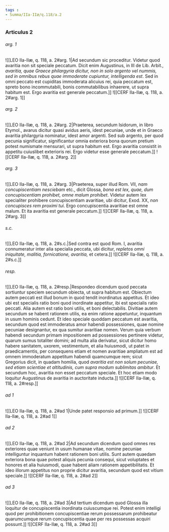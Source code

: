 ```yaml
---
tags : 
- Summa/IIa-IIæ/q.118/a.2
---
```


### Articulus 2

###### arg. 1
![[LEO IIa-IIæ, q. 118, a. 2#arg. 1|Ad secundum sic proceditur. Videtur quod avaritia non sit speciale peccatum. Dicit enim Augustinus, in III de Lib. Arbit., *avaritia, quae Graece philargyria dicitur, non in solo argento vel nummis, sed in omnibus rebus quae immoderate cupiuntur, intelligenda est*. Sed in omni peccato est cupiditas immoderata alicuius rei, quia peccatum est, spreto bono incommutabili, bonis commutabilibus inhaerere, ut supra habitum est. Ergo avaritia est generale peccatum.]]
![[CERF IIa-IIæ, q. 118, a. 2#arg. 1]]

###### arg. 2
![[LEO IIa-IIæ, q. 118, a. 2#arg. 2|Praeterea, secundum Isidorum, in libro Etymol., avarus dicitur quasi avidus aeris, idest pecuniae, unde et in Graeco avaritia philargyria nominatur, idest amor argenti. Sed sub argento, per quod pecunia significatur, significantur omnia exteriora bona quorum pretium potest numismate mensurari, ut supra habitum est. Ergo avaritia consistit in appetitu cuiuslibet exterioris rei. Ergo videtur esse generale peccatum.]]
![[CERF IIa-IIæ, q. 118, a. 2#arg. 2]]

###### arg. 3
![[LEO IIa-IIæ, q. 118, a. 2#arg. 3|Praeterea, super illud Rom. VII, *nam concupiscentiam nesciebam* etc., dicit Glossa, *bona est lex, quae, dum concupiscentiam prohibet, omne malum prohibet*. Videtur autem lex specialiter prohibere concupiscentiam avaritiae, ubi dicitur, Exod. XX, *non concupisces rem proximi tui*. Ergo concupiscentia avaritiae est omne malum. Et ita avaritia est generale peccatum.]]
![[CERF IIa-IIæ, q. 118, a. 2#arg. 3]]

###### s.c.
![[LEO IIa-IIæ, q. 118, a. 2#s.c.|Sed contra est quod Rom. I, avaritia connumeratur inter alia specialia peccata, ubi dicitur, *repletos omni iniquitate, malitia, fornicatione, avaritia,* et cetera.]]
![[CERF IIa-IIæ, q. 118, a. 2#s.c.]]

###### resp.
![[LEO IIa-IIæ, q. 118, a. 2#resp.|Respondeo dicendum quod peccata sortiuntur speciem secundum obiecta, ut supra habitum est. Obiectum autem peccati est illud bonum in quod tendit inordinatus appetitus. Et ideo ubi est specialis ratio boni quod inordinate appetitur, ibi est specialis ratio peccati. Alia autem est ratio boni utilis, et boni delectabilis. Divitiae autem secundum se habent rationem utilis, ea enim ratione appetuntur, inquantum in usum hominis cedunt. Et ideo speciale quoddam peccatum est avaritia, secundum quod est immoderatus amor habendi possessiones, quae nomine pecuniae designantur, ex qua sumitur avaritiae nomen. Verum quia verbum habendi secundum primam impositionem ad possessiones pertinere videtur, quarum sumus totaliter domini; ad multa alia derivatur, sicut dicitur homo habere sanitatem, uxorem, vestimentum, et alia huiusmodi, ut patet in praedicamentis, per consequens etiam et nomen avaritiae ampliatum est ad omnem immoderatum appetitum habendi quamcumque rem; sicut Gregorius dicit, in quadam homilia, quod *avaritia est non solum pecuniae, sed etiam scientiae et altitudinis, cum supra modum sublimitas ambitur*. Et secundum hoc, avaritia non esset peccatum speciale. Et hoc etiam modo loquitur Augustinus de avaritia in auctoritate inducta.]]
![[CERF IIa-IIæ, q. 118, a. 2#resp.]]

###### ad 1
![[LEO IIa-IIæ, q. 118, a. 2#ad 1|Unde patet responsio ad primum.]]
![[CERF IIa-IIæ, q. 118, a. 2#ad 1]]

###### ad 2
![[LEO IIa-IIæ, q. 118, a. 2#ad 2|Ad secundum dicendum quod omnes res exteriores quae veniunt in usum humanae vitae, nomine pecuniae intelliguntur inquantum habent rationem boni utilis. Sunt autem quaedam exteriora bona quae potest aliquis pecunia consequi, sicut voluptates et honores et alia huiusmodi, quae habent aliam rationem appetibilitatis. Et ideo illorum appetitus non proprie dicitur avaritia, secundum quod est vitium speciale.]]
![[CERF IIa-IIæ, q. 118, a. 2#ad 2]]

###### ad 3
![[LEO IIa-IIæ, q. 118, a. 2#ad 3|Ad tertium dicendum quod Glossa illa loquitur de concupiscentia inordinata cuiuscumque rei. Potest enim intelligi quod per prohibitionem concupiscentiae rerum possessarum prohibeatur quarumcumque rerum concupiscentia quae per res possessas acquiri possunt.]]
![[CERF IIa-IIæ, q. 118, a. 2#ad 3]]

